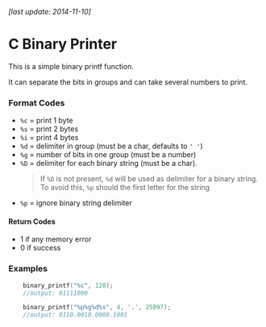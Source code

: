 *[last update: 2014-11-10]*

# C Binary Printer

This is a simple binary printf function.

It can separate the bits in groups and can take several numbers
to print.

### Format Codes
- `%c` = print 1 byte
- `%s` = print 2 bytes
- `%i` = print 4 bytes
- `%d` = delimiter in group (must be a char, defaults to `' '`)
- `%g` = number of bits in one group (must be a number)
- `%D` = delimiter for each binary string (must be a char).
	> If `%D` is not present, `%d` will be used as delimiter for a 	binary string. To avoid this, `%p` should the first letter for the string
- `%p` = ignore binary string delimiter

#### Return Codes
- 1 if any memory error
- 0 if success

### Examples
```c
	binary_printf("%c", 120);
	//output: 01111000

	binary_printf("%p%g%d%s", 4, '.', 25097);
	//output: 0110.0010.0000.1001
```